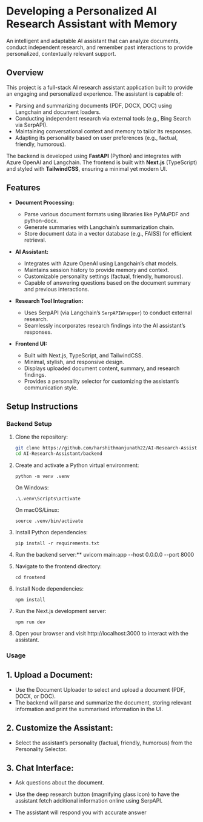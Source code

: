 # Developing a Personalized AI Research Assistant with Memory

An intelligent and adaptable AI assistant that can analyze documents, conduct independent research, and remember past interactions to provide personalized, contextually relevant support.

## Overview
This project is a full-stack AI research assistant application built to provide an engaging and personalized experience. The assistant is capable of:

- Parsing and summarizing documents (PDF, DOCX, DOC) using Langchain and document loaders.
- Conducting independent research via external tools (e.g., Bing Search via SerpAPI).
- Maintaining conversational context and memory to tailor its responses.
- Adapting its personality based on user preferences (e.g., factual, friendly, humorous).

The backend is developed using **FastAPI** (Python) and integrates with Azure OpenAI and Langchain. The frontend is built with **Next.js** (TypeScript) and styled with **TailwindCSS**, ensuring a minimal yet modern UI.

## Features
- **Document Processing:**
  - Parse various document formats using libraries like PyMuPDF and python-docx.
  - Generate summaries with Langchain’s summarization chain.
  - Store document data in a vector database (e.g., FAISS) for efficient retrieval.

- **AI Assistant:**
  - Integrates with Azure OpenAI using Langchain’s chat models.
  - Maintains session history to provide memory and context.
  - Customizable personality settings (factual, friendly, humorous).
  - Capable of answering questions based on the document summary and previous interactions.

- **Research Tool Integration:**
  - Uses SerpAPI (via Langchain’s `SerpAPIWrapper`) to conduct external research.
  - Seamlessly incorporates research findings into the AI assistant’s responses.

- **Frontend UI:**
  - Built with Next.js, TypeScript, and TailwindCSS.
  - Minimal, stylish, and responsive design.
  - Displays uploaded document content, summary, and research findings.
  - Provides a personality selector for customizing the assistant’s communication style.

## Setup Instructions
### Backend Setup
1. Clone the repository:
   ```bash
   git clone https://github.com/harshithmanjunath22/AI-Research-Assistant.git
   cd AI-Research-Assistant/backend

2. Create and activate a Python virtual environment:

       python -m venv .venv

   On Windows:

       .\.venv\Scripts\activate

   On macOS/Linux:

       source .venv/bin/activate

3. Install Python dependencies:

       pip install -r requirements.txt

4. Run the backend server:**
   uvicorn main:app --host 0.0.0.0 --port 8000

5. Navigate to the frontend directory:

       cd frontend

6. Install Node dependencies:

       npm install

7. Run the Next.js development server:

       npm run dev

8. Open your browser and visit http://localhost:3000 to interact with the assistant.

### Usage
## 1. Upload a Document:

  - Use the Document Uploader to select and upload a document (PDF, DOCX, or DOC).
  - The backend will parse and summarize the document, storing relevant information and print the summarised information in the UI.

## 2. Customize the Assistant:

  - Select the assistant’s personality (factual, friendly, humorous) from the Personality Selector.

## 3. Chat Interface:

  - Ask questions about the document.

  - Use the deep research button (magnifying glass icon) to have the assistant fetch additional information online using SerpAPI.

  - The assistant will respond you with accurate answer

#

   

    

